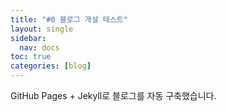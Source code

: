 ```yaml
---
title: "#0 블로그 개설 테스트"
layout: single
sidebar:
  nav: docs
toc: true
categories: [blog]
---
```

GitHub Pages + Jekyll로 블로그를 자동 구축했습니다.
